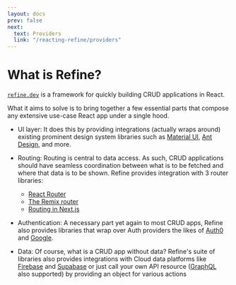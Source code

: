 ```yaml
---
layout: docs
prev: false
next:
  text: Providers
  link: "/reacting-refine/providers"
---
```


# What is Refine?

[`refine.dev`](https://refine.dev) is a framework for quickly building CRUD applications in React.

What it aims to solve is to bring together a few essential parts that compose any extensive use-case React app under a single hood.

- UI layer: It does this by providing integrations (actually wraps around) existing prominent design system libraries such as [Material UI](https://mui.com), [Ant Design](https://ant.design), and more.

- Routing: Routing is central to data access. As such, CRUD applications should have seamless coordination between what is to be fetched and where that data is to be shown. Refine provides integration with 3 router libraries:
  * [React Router](https://reactrouter.com)
  * [The Remix router](https://remix.run/docs/en/main/guides/routing)
  * [Routing in Next.js](https://nextjs.org/docs/pages/building-your-application/routing)

- Authentication: A necessary part yet again to most CRUD apps, Refine also provides libraries that wrap over Auth providers the likes of [Auth0](https://auth0.com) and [Google](https://cloud.google.com/docs/authentication).

- Data: Of course, what is a CRUD app without data? Refine's suite of libraries also provides integrations with Cloud data platforms like [Firebase](https://firebase.google.com) and [Supabase](https://supabase.com) or just call your own API resource ([GraphQL](https://graphql.org) also supported) by providing an object for various actions 